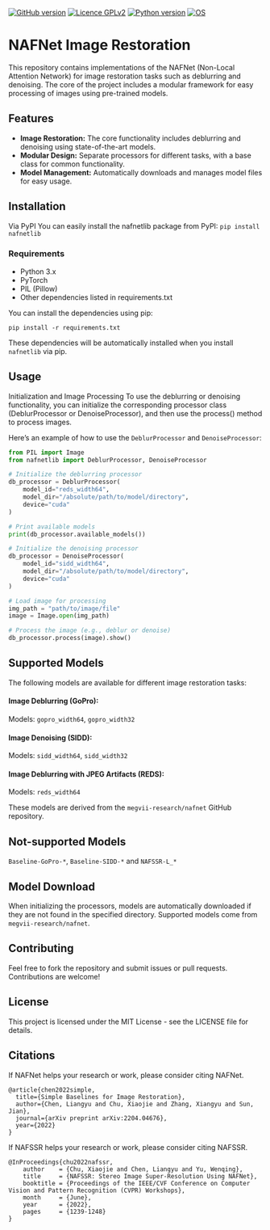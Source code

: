 [![GitHub version](https://img.shields.io/badge/version-0.1.0-yellow.svg)](https://github.com/mikecokina/nafnetlib)
[![Licence GPLv2](https://img.shields.io/badge/license-MIT-blue.svg)](https://opensource.org/license/mit)
[![Python version](https://img.shields.io/badge/python-3.10|3.11-orange.svg)](https://www.python.org/doc/versions/)
[![OS](https://img.shields.io/badge/os-Linux|Windows|macOS-magenta.svg)](https://www.gnu.org/gnu/linux-and-gnu.html)



# NAFNet Image Restoration
This repository contains implementations of the NAFNet (Non-Local Attention Network) for image restoration tasks such as deblurring and denoising. The core of the project includes a modular framework for easy processing of images using pre-trained models.


## Features
- **Image Restoration:** The core functionality includes deblurring and denoising using state-of-the-art models.
- **Modular Design:** Separate processors for different tasks, with a base class for common functionality.
- **Model Management:** Automatically downloads and manages model files for easy usage.

## Installation
Via PyPI
You can easily install the nafnetlib package from PyPI:
`pip install nafnetlib`

### Requirements
- Python 3.x
- PyTorch
- PIL (Pillow)
- Other dependencies listed in requirements.txt

You can install the dependencies using pip:

`pip install -r requirements.txt`

These dependencies will be automatically installed when you install `nafnetlib` via pip.

## Usage
Initialization and Image Processing
To use the deblurring or denoising functionality, you can initialize the corresponding processor class (DeblurProcessor or DenoiseProcessor), and then use the process() method to process images.

Here’s an example of how to use the `DeblurProcessor` and `DenoiseProcessor`:

```python
from PIL import Image
from nafnetlib import DeblurProcessor, DenoiseProcessor

# Initialize the deblurring processor
db_processor = DeblurProcessor(
    model_id="reds_width64",
    model_dir="/absolute/path/to/model/directory",
    device="cuda"
)

# Print available models
print(db_processor.available_models())

# Initialize the denoising processor
db_processor = DenoiseProcessor(
    model_id="sidd_width64",
    model_dir="/absolute/path/to/model/directory",
    device="cuda"
)

# Load image for processing
img_path = "path/to/image/file"
image = Image.open(img_path)

# Process the image (e.g., deblur or denoise)
db_processor.process(image).show()
```

## Supported Models
The following models are available for different image restoration tasks:

#### Image Deblurring (GoPro):
Models: `gopro_width64`, `gopro_width32`

#### Image Denoising (SIDD):
Models: `sidd_width64`, `sidd_width32`

#### Image Deblurring with JPEG Artifacts (REDS):
Models: `reds_width64`

These models are derived from the `megvii-research/nafnet` GitHub repository.

## Not-supported Models
`Baseline-GoPro-*`, `Baseline-SIDD-*` and `NAFSSR-L_*` 

## Model Download
When initializing the processors, models are automatically downloaded if they are not found in the specified directory. 
Supported models come from `megvii-research/nafnet`.

## Contributing
Feel free to fork the repository and submit issues or pull requests. Contributions are welcome!

## License
This project is licensed under the MIT License - see the LICENSE file for details.

## Citations
If NAFNet helps your research or work, please consider citing NAFNet.

```
@article{chen2022simple,
  title={Simple Baselines for Image Restoration},
  author={Chen, Liangyu and Chu, Xiaojie and Zhang, Xiangyu and Sun, Jian},
  journal={arXiv preprint arXiv:2204.04676},
  year={2022}
}
```

If NAFSSR helps your research or work, please consider citing NAFSSR.

```
@InProceedings{chu2022nafssr,
    author    = {Chu, Xiaojie and Chen, Liangyu and Yu, Wenqing},
    title     = {NAFSSR: Stereo Image Super-Resolution Using NAFNet},
    booktitle = {Proceedings of the IEEE/CVF Conference on Computer Vision and Pattern Recognition (CVPR) Workshops},
    month     = {June},
    year      = {2022},
    pages     = {1239-1248}
}
```